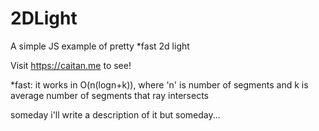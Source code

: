 # 2DLight
A simple JS example of pretty *fast 2d light


Visit https://caitan.me to see!



*fast: it works in O(n(logn+k)), where 'n' is number of segments and k is average number of segments that ray intersects

someday i'll write a description of it but someday...
